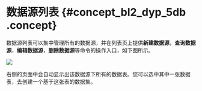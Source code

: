 # 数据源列表 {#concept_bl2_dyp_5db .concept}

数据源列表可以集中管理所有的数据源，并在列表页上提供**新建数据源**，**查询数据源**，**编辑数据源**，**删除数据源**等命令的操作入口，如下图所示。

![](http://static-aliyun-doc.oss-cn-hangzhou.aliyuncs.com/assets/img/9083/1291_zh-CN.png)

右侧的页面中会自动显示出该数据源下所有的数据表。您可以选中其中一张数据表，去创建一个基于这张表的数据集。

